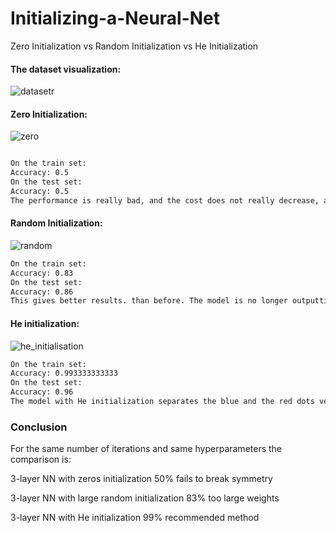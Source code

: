 # Initializing-a-Neural-Net
Zero Initialization vs Random Initialization vs He Initialization

<h4>The dataset visualization:</h4>

![datasetr](https://user-images.githubusercontent.com/19201530/38847064-56acdd3a-421d-11e8-84a0-72d315db3614.PNG)


<h4>Zero Initialization:</h4>

![zero](https://user-images.githubusercontent.com/19201530/38847045-349065fa-421d-11e8-8d05-90380736ee9a.PNG)
```html

On the train set:
Accuracy: 0.5
On the test set:
Accuracy: 0.5
The performance is really bad, and the cost does not really decrease, and the algorithm performs no better than random guessing.

```

<h4>Random Initialization:</h4>

![random](https://user-images.githubusercontent.com/19201530/38847046-34c79e30-421d-11e8-91d1-25b858dc16ab.PNG)
```html
On the train set:
Accuracy: 0.83
On the test set:
Accuracy: 0.86
This gives better results. than before. The model is no longer outputting all 0s. 
```

<h4>He initialization:</h4>

![he_initialisation](https://user-images.githubusercontent.com/19201530/38847047-3500bb8e-421d-11e8-8a21-f58cea89da04.PNG)
```html
On the train set:
Accuracy: 0.993333333333
On the test set:
Accuracy: 0.96
The model with He initialization separates the blue and the red dots very well in a small number of iterations.
```



<h3> Conclusion</h3>
 For the same number of iterations and same hyperparameters the comparison is:

3-layer NN with zeros initialization 
50% 
fails to break symmetry 

3-layer NN with large random initialization 
83% 
too large weights 

3-layer NN with He initialization 
99% 
recommended method 



